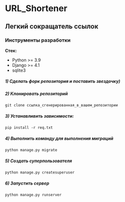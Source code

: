 # URL_Shortener

## Легкий сокращатель ссылок

### Инструменты разработки

**Стек:**
- Python >= 3.9
- Django >= 4.1
- sqlite3


##### 1) Сделать форк репозитория и поставить звездочку)

##### 2) Клонировать репозиторий

    git clone ссылка_сгенерированная_в_вашем_репозитории

##### 3) Устанавливить зависимости:

    pip install -r req.txt

##### 4) Выполнить команду для выполнения миграций

    python manage.py migrate
    
##### 5) Создать суперпользователя

    python manage.py createsuperuser
    
##### 6) Запустить сервер

    python manage.py runserver
